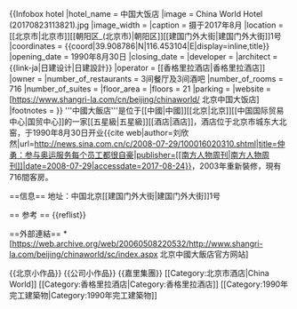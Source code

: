 {{Infobox hotel
|hotel_name = 中国大饭店
|image            = China World Hotel (20170823113821).jpg
|image_width       = 
|caption          = 摄于2017年8月
|location          = [[北京市|北京市]][[朝阳区_(北京市)|朝阳区]][[建国门外大街|建国门外大街]]1号
|coordinates       = {{coord|39.908786|N|116.453104|E|display=inline,title}}
|opening_date      = 1990年8月30日
|closing_date      = 
|developer         = 
|architect         = {{link-ja|日建设计|日建設計}}
|operator          = [[香格里拉酒店|香格里拉酒店]]
|owner            = 
|number_of_restaurants = 3间餐厅及3间酒吧
|number_of_rooms   = 716
|number_of_suites  = 
|floor_area        = 
|floors            = 21
|parking           = 
|website           = [https://www.shangri-la.com/cn/beijing/chinaworld/ 北京中国大饭店]
|footnotes         = 
}}
'''中國大飯店'''是位于[[中國|中國]][[北京|北京]][[中国国际贸易中心|国贸中心]]的一家[[五星級|五星級]][[酒店|酒店]]，酒店位于北京市城东大北窑，于1990年8月30日开业<ref>{{cite web|author=刘欣然|url=http://news.sina.com.cn/c/2008-07-29/100016020310.shtml|title=仲勇：参与奥运服务每个员工都很自豪|publisher=[[南方人物周刊|南方人物周刊]]|date=2008-07-29|accessdate=2017-08-24}}</ref>，2003年重新裝修，現有716間客房。

==信息==
地址：中国北京[[建国门外大街|建国门外大街]]1号

== 参考 ==
{{reflist}}

==外部連結==
*[https://web.archive.org/web/20060508220532/http://www.shangri-la.com/beijing/chinaworld/sc/index.aspx 北京中國大飯店官方网站]

{{北京小作品}}
{{公司小作品}}
{{嘉里集團}}
[[Category:北京市酒店|China World]]
[[Category:香格里拉酒店|Category:香格里拉酒店]]
[[Category:1990年完工建築物|Category:1990年完工建築物]]